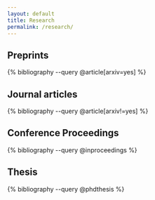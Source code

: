 ```yaml
---
layout: default
title: Research
permalink: /research/
---
```


## Preprints

{% bibliography --query @article[arxiv=yes] %}

## Journal articles

{% bibliography --query @article[arxiv!=yes] %}

## Conference Proceedings

{% bibliography --query @inproceedings %}

## Thesis

{% bibliography --query @phdthesis %}

<script>
  (function(i,s,o,g,r,a,m){i['GoogleAnalyticsObject']=r;i[r]=i[r]||function(){
  (i[r].q=i[r].q||[]).push(arguments)},i[r].l=1*new Date();a=s.createElement(o),
  m=s.getElementsByTagName(o)[0];a.async=1;a.src=g;m.parentNode.insertBefore(a,m)
  })(window,document,'script','https://www.google-analytics.com/analytics.js','ga');

  ga('create', 'UA-61671917-1', 'auto');
  ga('send', 'pageview');

</script>
